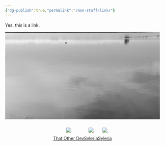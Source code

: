 ```yaml
---
{"dg-publish":true,"permalink":"/non-stuff/link/"}
---
```



Yes, this is a link.

![calm.jpg](/img/user/Non%20Stuff/calm.jpg)

<div style="display: flex; flex-wrap: wrap; align-items: center; justify-content: center;">
	<div style="display: flex; flex-direction: column; justify-content: center;align-items:center;">
		<img style="padding: 10px" src="https://res.cloudinary.com/dix4ngy25/image/upload/c_scale,r_8,w_300/v1668068263/dgdocs/CleanShot_2022-11-10_at_09.17.28_2x.png"/>
		<a href="https://notes.thatother.dev/">That Other Dev</a>
	</div>
	<div style="display: flex; flex-direction: column; justify-content: center;align-items: center">
		<img style="padding: 10px" src="https://res.cloudinary.com/dix4ngy25/image/upload/c_scale,r_8,w_300/v1668068103/dgdocs/CleanShot_2022-11-10_at_09.14.47_2x.png"/>
		<a href="https://syleria.netlify.app/">Syleria</a>
	</div>
	<div style="display: flex; flex-direction: column; justify-content: center;align-items: center">
		<img style="padding: 10px" src="https://m.media-amazon.com/images/M/MV5BZTExOTkyNTMtYjczYS00NWU5LTlkN2ItMTM2MjYzYTVkOWRjXkEyXkFqcGdeQXVyMTQxNzMzNDI@._V1_FMjpg_UX1000_.jpg"/>
		<a href="https://syleria.netlify.app/">Syleria</a>
	</div>
</div>
